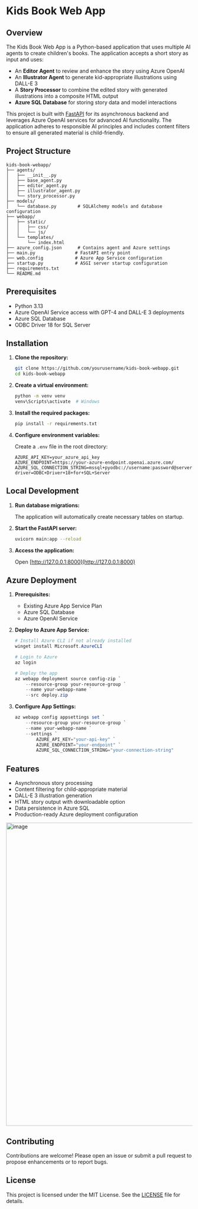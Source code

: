 # Kids Book Web App

## Overview

The Kids Book Web App is a Python-based application that uses multiple AI agents to create children's books. The application accepts a short story as input and uses:
- An **Editor Agent** to review and enhance the story using Azure OpenAI
- An **Illustrator Agent** to generate kid-appropriate illustrations using DALL-E 3
- A **Story Processor** to combine the edited story with generated illustrations into a composite HTML output
- **Azure SQL Database** for storing story data and model interactions

This project is built with [FastAPI](https://fastapi.tiangolo.com/) for its asynchronous backend and leverages Azure OpenAI services for advanced AI functionality. The application adheres to responsible AI principles and includes content filters to ensure all generated material is child-friendly.

## Project Structure

```
kids-book-webapp/
├── agents/
│   ├── __init__.py
│   ├── base_agent.py
│   ├── editor_agent.py
│   ├── illustrator_agent.py
│   └── story_processor.py
├── models/
│   └── database.py        # SQLAlchemy models and database configuration
├── webapp/
│   ├── static/
│   │   ├── css/
│   │   └── js/
│   └── templates/
│       └── index.html
├── azure_config.json      # Contains agent and Azure settings
├── main.py               # FastAPI entry point
├── web.config            # Azure App Service configuration
├── startup.py            # ASGI server startup configuration
├── requirements.txt
└── README.md
```

## Prerequisites

- Python 3.13
- Azure OpenAI Service access with GPT-4 and DALL-E 3 deployments
- Azure SQL Database
- ODBC Driver 18 for SQL Server

## Installation

1. **Clone the repository:**

    ```bash
    git clone https://github.com/yourusername/kids-book-webapp.git
    cd kids-book-webapp
    ```

2. **Create a virtual environment:**

    ```bash
    python -m venv venv
    venv\Scripts\activate  # Windows
    ```

3. **Install the required packages:**

    ```bash
    pip install -r requirements.txt
    ```

4. **Configure environment variables:**

    Create a `.env` file in the root directory:
    
    ```env
    AZURE_API_KEY=your_azure_api_key
    AZURE_ENDPOINT=https://your-azure-endpoint.openai.azure.com/
    AZURE_SQL_CONNECTION_STRING=mssql+pyodbc://username:password@server.database.windows.net:1433/database?driver=ODBC+Driver+18+for+SQL+Server
    ```

## Local Development

1. **Run database migrations:**

    The application will automatically create necessary tables on startup.

2. **Start the FastAPI server:**

    ```bash
    uvicorn main:app --reload
    ```

3. **Access the application:**

    Open [http://127.0.0.1:8000](http://127.0.0.1:8000)

## Azure Deployment

1. **Prerequisites:**
   - Existing Azure App Service Plan
   - Azure SQL Database
   - Azure OpenAI Service

2. **Deploy to Azure App Service:**

    ```powershell
    # Install Azure CLI if not already installed
    winget install Microsoft.AzureCLI

    # Login to Azure
    az login

    # Deploy the app
    az webapp deployment source config-zip `
        --resource-group your-resource-group `
        --name your-webapp-name `
        --src deploy.zip
    ```

3. **Configure App Settings:**

    ```powershell
    az webapp config appsettings set `
        --resource-group your-resource-group `
        --name your-webapp-name `
        --settings `
            AZURE_API_KEY="your-api-key" `
            AZURE_ENDPOINT="your-endpoint" `
            AZURE_SQL_CONNECTION_STRING="your-connection-string"
    ```

## Features

- Asynchronous story processing
- Content filtering for child-appropriate material
- DALL-E 3 illustration generation
- HTML story output with downloadable option
- Data persistence in Azure SQL
- Production-ready Azure deployment configuration

<img width="820" alt="image" src="https://github.com/user-attachments/assets/097028f4-7a51-4204-b998-171493ff5b88" />

## Contributing

Contributions are welcome! Please open an issue or submit a pull request to propose enhancements or to report bugs.

## License

This project is licensed under the MIT License. See the [LICENSE](LICENSE) file for details.
